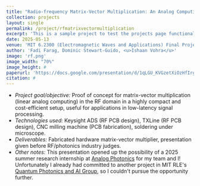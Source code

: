 ```yaml
---
title: "Radio-frequency Matrix-Vector Multiplication: An Analog Computing Proof of Concept"
collection: projects
layout: single
permalink: /project/rfmatrixvectormultiplication
excerpt: 'This is a sample project to test the projects page functionality.'
date: 2025-05-13
venue: 'MIT 6.2300 (Electromagnetic Waves and Applications) Final Project'
author: 'Fadi Farag, Dominic Stewart-Guido, <u>Ishaan Vohra</u>'
image: 'rf.png'
image_width: "70%"
image_height: #
paperurl: 'https://docs.google.com/presentation/d/1qLGU_KVGzetXiOzHfIrgd9_Tx0Xc4GwlEFUHKHfri-U/edit?usp=sharing'
citation: #
---
```


- *Project goal/objective:* Proof of concept for matrix-vector multiplication (linear analog computing) in the RF domain in a highly compact and cost-efficient setup, useful for applications in low-latency signal processing.
- *Technologies used:* Keysight ADS (RF PCB design), TXLine (RF PCB design), CNC milling machine (PCB fabrication), soldering under microscope.
- *Deliverables:* Fabricated hardware matrix-vector multiplier, presentation given before RF/photonics industry judges.
- *Other notes:* This presentation opened up the possibility of a 2025 summer research internship at [Analog Photonics](https://www.analogphotonics.com/home/) for my team and I! Unfortunately I already had committed to another project in MIT RLE's [Quantum Photonics and AI Group](https://qp.mit.edu/), so I couldn't pursue the opportunity further.